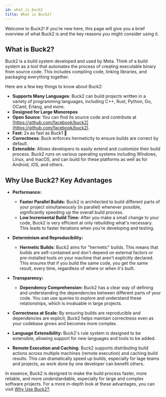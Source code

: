 ```yaml
---
id: what_is_buck2
title: What is Buck2?
---
```


Welcome to Buck2! If you're new here, this page will give you a brief overview
of what Buck2 is and the key reasons you might consider using it.

## What is Buck2?

Buck2 is a build system developed and used by Meta. Think of a build system as a
tool that automates the process of creating executable binary from source code.
This includes compiling code, linking libraries, and packaging everything
together.

Here are a few key things to know about Buck2:

- **Supports Many Languages**: Buck2 can build projects written in a variety of
  programming languages, including C++, Rust, Python, Go, OCaml, Erlang, and
  more.
- **Designed for Large Monorepos**
- **Open Source**: You can find its source code and contribute at
  [https://github.com/facebook/buck2](https://github.com/facebook/buck2).
- **Fast**: 2x as fast as Buck1 🚀
- **Correctness**: Buck enforces hermeticity to ensure builds are correct by
  default.
- **Extensible**: Allows developers to easily extend and customize their build
  process. Buck2 runs on various operating systems including Windows, Linux, and
  macOS, and can build for these platforms as well as for Android, iOS, and
  others.

## Why Use Buck2? Key Advantages

- **Performance:**

  - **Faster Parallel Builds:** Buck2 is architected to build different parts of
    your project simultaneously (in parallel) whenever possible, significantly
    speeding up the overall build process.
  - **Low Incremental Build Time:** After you make a small change to your code,
    Buck2 is very efficient at only rebuilding what's necessary. This leads to
    faster iterations when you're developing and testing.

- **Determinism and Reproducibility:**

  - **Hermetic Builds:** Buck2 aims for "hermetic" builds. This means that
    builds are self-contained and don't depend on external factors or
    pre-installed tools on your machine that aren't explicitly declared. This
    ensures that if you build the same code, you get the same result, every
    time, regardless of where or when it's built.

- **Transparency:**

  - **Dependency Comprehension:** Buck2 has a clear way of defining and
    understanding the dependencies between different parts of your code. You can
    use queries to explore and understand these relationships, which is
    invaluable in large projects.

- **Correctness at Scale:** By ensuring builds are reproducible and dependencies
  are explicit, Buck2 helps maintain correctness even as your codebase grows and
  becomes more complex.

- **Language Extensibility:** Buck2's rule system is designed to be extensible,
  allowing support for new languages and tools to be added.

- **Remote Execution and Caching:** Buck2 supports distributing build actions
  across multiple machines (remote execution) and caching build results. This
  can dramatically speed up builds, especially for lage teams and projects, as
  work done by one developer can benefit others.

In essence, Buck2 is designed to make the build process faster, more reliable,
and more understandable, especially for large and complex software projects. For
a more in-depth look at these advantages, you can visit
[Why Use Buck2?](../../about/why/).
